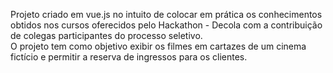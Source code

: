 Projeto criado em vue.js no intuito de colocar em prática os conhecimentos obtidos nos cursos oferecidos pelo Hackathon - Decola com a contribuição de colegas participantes do processo seletivo.
<br>
O projeto tem como objetivo exibir os filmes em cartazes de um cinema fictício e permitir a reserva de ingressos para os clientes.
